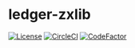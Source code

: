 # ledger-zxlib

[![License](https://img.shields.io/badge/License-Apache%202.0-blue.svg)](https://opensource.org/licenses/Apache-2.0)
[![CircleCI](https://circleci.com/gh/ZondaX/ledger-zxlib/tree/master.svg?style=shield)](https://circleci.com/gh/ZondaX/ledger-zxlib/tree/master)
[![CodeFactor](https://www.codefactor.io/repository/github/zondax/ledger-zxlib/badge)](https://www.codefactor.io/repository/github/zondax/ledger-zxlib)
